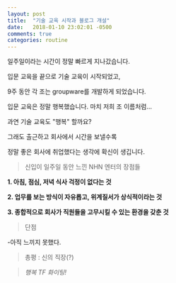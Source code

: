 ```yaml
---
layout: post
title:  "기술 교육 시작과 블로그 개설"
date:   2018-01-10 23:02:01 -0500
comments: true
categories: routine
---
```


일주일이라는 시간이 정말 빠르게 지나갔습니다.

입문 교육을 끝으로 기술 교육이 시작되었고,

9주 동안 각 조는 groupware를 개발하게 되었습니다.

입문 교육은 정말 행복했습니다. 마치 저희 조 이름처럼...

과연 기술 교육도 "행복" 할까요?

그래도 출근하고 회사에서 시간을 보낼수록

정말 좋은 회사에 취업했다는 생각에 확신이 생깁니다.

> 신입이 일주일 동안 느낀 NHN 엔터의 장점들

**1. 아침, 점심, 저녁 식사 걱정이 없다는 것**

**2. 업무를 보는 방식이 자유롭고, 위계질서가 상식적이라는 것**

**3. 종합적으로 회사가 직원들을 고무시킬 수 있는 환경을 갖춘 것**

> 단점

-아직 느끼지 못했다.

> 총평 : 신의 직장(?)

> *행복 TF 화이팅!*
